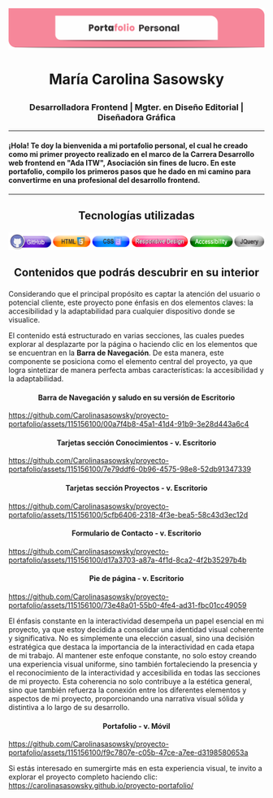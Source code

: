 ![](/assets/img/encabezado.png)

# <p align="center"> María Carolina Sasowsky </p>

### <p align="center"> Desarrolladora Frontend | Mgter. en Diseño Editorial | Diseñadora Gráfica </p>

________________________________

#### ¡Hola! Te doy la bienvenida a mi portafolio personal, el cual he creado como mi primer proyecto realizado en el marco de la Carrera Desarrollo web frontend en "Ada ITW", Asociación sin fines de lucro. En este portafolio, compilo los primeros pasos que he dado en mi camino para convertirme en una profesional del desarrollo frontend.

________________________________


## <p align="center"> Tecnologías utilizadas </p>
<p align="center">
  <img src="/assets/img/technologies.png">
</p>



## <p align="center"> Contenidos que podrás descubrir en su interior </p>

Considerando que el principal propósito es captar la atención del usuario o potencial cliente, este proyecto pone énfasis en dos elementos claves: la accesibilidad y la adaptabilidad para cualquier dispositivo donde se visualice.

El contenido está estructurado en varias secciones, las cuales puedes explorar al desplazarte por la página o haciendo clic en los elementos que se encuentran en la **Barra de Navegación**. De esta manera, este componente se posiciona como el elemento central del proyecto, ya que logra sintetizar de manera perfecta ambas características: la accesibilidad y la adaptabilidad.

#### <p align="center"> Barra de Navegación y saludo en su versión de Escritorio </p>

https://github.com/Carolinasasowsky/proyecto-portafolio/assets/115156100/00a7f4b8-45a1-41d4-91b9-3e28d443a6c4

#### <p align="center"> Tarjetas sección Conocimientos - v. Escritorio </p>

https://github.com/Carolinasasowsky/proyecto-portafolio/assets/115156100/7e79ddf6-0b96-4575-98e8-52db91347339

#### <p align="center"> Tarjetas sección Proyectos - v. Escritorio </p>

https://github.com/Carolinasasowsky/proyecto-portafolio/assets/115156100/5cfb6406-2318-4f3e-bea5-58c43d3ec12d

#### <p align="center"> Formulario de Contacto - v. Escritorio </p>

https://github.com/Carolinasasowsky/proyecto-portafolio/assets/115156100/d17a3703-a87a-4f1d-8ca2-4f2b35297b4b

#### <p align="center"> Pie de página - v. Escritorio </p>

https://github.com/Carolinasasowsky/proyecto-portafolio/assets/115156100/73e48a01-55b0-4fe4-ad31-fbc01cc49059

El énfasis constante en la interactividad desempeña un papel esencial en mi proyecto, ya que estoy decidida a consolidar una identidad visual coherente y significativa. No es simplemente una elección casual, sino una decisión estratégica que destaca la importancia de la interactividad en cada etapa de mi trabajo. Al mantener este enfoque constante, no solo estoy creando una experiencia visual uniforme, sino también fortaleciendo la presencia y el reconocimiento de la interactividad y accesibilida en todas las secciones de mi proyecto. Esta coherencia no solo contribuye a la estética general, sino que también refuerza la conexión entre los diferentes elementos y aspectos de mi proyecto, proporcionando una narrativa visual sólida y distintiva a lo largo de su desarrollo.

#### <p align="center"> Portafolio - v. Móvil </p>

https://github.com/Carolinasasowsky/proyecto-portafolio/assets/115156100/f9c7807e-c05b-47ce-a7ee-d3198580653a

Si estás interesado en sumergirte más en esta experiencia visual, te invito a explorar el proyecto completo haciendo clic: https://carolinasasowsky.github.io/proyecto-portafolio/ 


